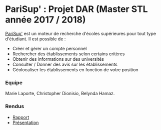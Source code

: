 # PariSup' : Projet DAR (Master STL année 2017 / 2018)

[PariSup'](https://parisup.herokuapp.com) est un moteur de recherche d'écoles supérieures pour tout type d'étudiant. Il est possible de :

* Créer et gérer un compte personnel
* Rechercher des établissements selon certains critères
* Obtenir des informations sur des universités
* Consulter / Donner des avis sur les établissements
* Géolocaliser les établissements en fonction de votre position

### Equipe

Marie Laporte, Christopher Dionisio, Belynda Hamaz.

### Rendus

* [Rapport](todo)
* [Présentation](todo)